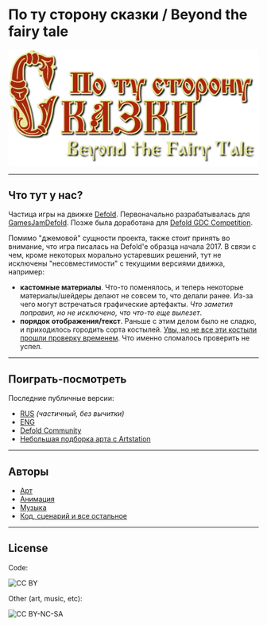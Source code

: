 # По ту сторону сказки / Beyond the fairy tale

![BTFT](graphics/main_menu/game_logo.png)


----
## Что тут у нас?

Частица игры на движке [Defold](https://www.defold.com/). 
Первоначально разрабатывалась для [GamesJamDefold](http://gamesjam.org/3008/). Позже была доработана для [Defold GDC Competition](https://forum.defold.com/t/defold-gdc-competition-2017-the-winning-games/4481).


Помимо "джемовой" сущности проекта, также стоит принять во внимание, что игра писалась на Defold'е образца начала 2017. В связи с чем, кроме некоторых морально устаревших решений, тут не исключены "несовместимости" с текущими версиями движка, например:

* **кастомные материалы**. Что-то поменялось, и теперь некоторые материалы/шейдеры делают не совсем то, что делали ранее. Из-за чего могут встречаться графические артефакты. *Что заметил поправил, но не исключено, что что-то еще вылезет*.
* **порядок отображения/текст**. Раньше с этим делом было не сладко, и приходилось городить сорта костылей. [Увы, но не все эти костыли прошли проверку временем](https://prnt.sc/jepljp). Что именно сломалось проверить не успел.


----
## Поиграть-посмотреть
Последние публичные версии:

* [RUS](http://aterim.github.io/html5/skazka_rusdemo/) *(частичный, без вычитки)*
* [ENG](http://aterim.github.io/html5/skazka/)
* [Defold Community](https://www.defold.com/community/projects/40372/)
* [Небольшая подборка арта c Artstation](https://www.artstation.com/artwork/oNbym)

----
## Авторы

* [Арт](https://vk.com/markmits)
* [Анимация](https://vk.com/look1982)
* [Музыка](https://vk.com/id2040533)
* [Код, сценарий и все остальное](https://vk.com/karikatygra)

----
## License

Code:

![CC BY](https://licensebuttons.net/l/by/3.0/88x31.png)


Other (art, music, etc):

![CC BY-NC-SA](https://licensebuttons.net/l/by-nc-sa/3.0/88x31.png)
